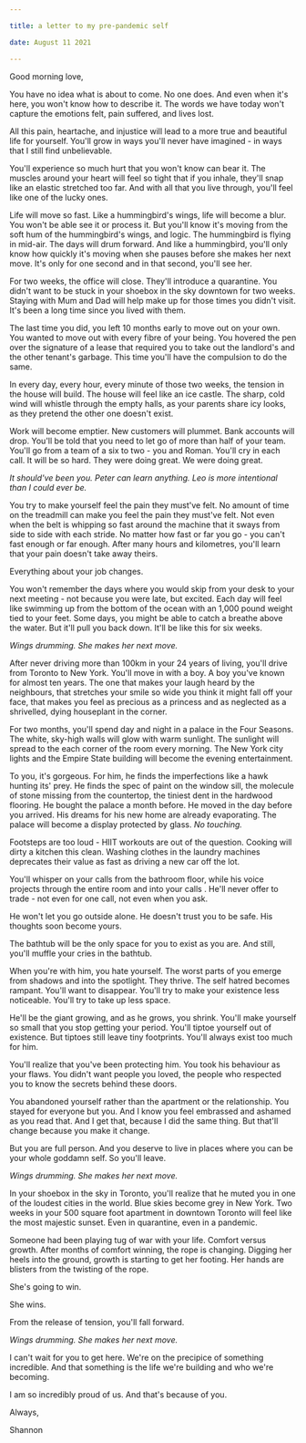 ```yaml
---

title: a letter to my pre-pandemic self

date: August 11 2021

---
```


Good morning love,

You have no idea what is about to come. No one does. And even when it's here, you won't know how to describe it. The words we have today won't capture the emotions felt, pain suffered, and lives lost. 

All this pain, heartache, and injustice will lead to a more true and beautiful life for yourself. You'll grow in ways you'll never have imagined - in ways that I still find unbelievable. 

You'll experience so much hurt that you won't know can bear it. The muscles around your heart will feel so tight that if you inhale, they'll snap like an elastic stretched too far. And with all that you live through, you'll feel like one of the lucky ones.

Life will move so fast. Like a hummingbird's wings, life will become a blur. You won't be able see it or process it. But you'll know it's moving from the soft hum of the hummingbird's wings, and logic. The hummingbird is flying in mid-air. The days will drum forward. And like a hummingbird, you'll only know how quickly it's moving when she pauses before she makes her next move. It's only for one second and in that second, you'll see her.

For two weeks, the office will close. They'll introduce a quarantine. You didn't want to be stuck in your shoebox in the sky downtown for two weeks. Staying with Mum and Dad will help make up for those times you didn't visit. It's been a long time since you lived with them. 

The last time you did, you left 10 months early to move out on your own. You wanted to move out with every fibre of your being. You hovered the pen over the signature of a lease that required you to take out the landlord's and the other tenant's garbage. This time you'll have the compulsion to do the same. 

In every day, every hour, every minute of those two weeks, the tension in the house will build. The house will feel like an ice castle. The sharp, cold wind will whistle through the empty halls, as your parents share icy looks, as they pretend the other one doesn't exist. 

Work will become emptier. New customers will plummet. Bank accounts will drop. You'll be told that you need to let go of more than half of your team. You'll go from a team of a six to two - you and Roman. You'll cry in each call. It will be so hard. They were doing great. We were doing great. 

_It should've been you. Peter can learn anything. Leo is more intentional than I could ever be._ 

You try to make yourself feel the pain they must've felt. No amount of time on the treadmill can make you feel the pain they must've felt. Not even when the belt is whipping so fast around the machine that it sways from side to side with each stride. No matter how fast or far you go - you can't fast enough or far enough. After many hours and kilometres, you'll learn that your pain doesn't take away theirs.

Everything about your job changes. 

You won't remember the days where you would skip from your desk to your next meeting - not because you were late, but excited. Each day will feel like swimming up from the bottom of the ocean with an 1,000 pound weight tied to your feet. Some days, you might be able to catch a breathe above the water. But it'll pull you back down. It'll be like this for six weeks.

_Wings drumming. She makes her next move._ 

After never driving more than 100km in your 24 years of living, you'll drive from Toronto to New York. You'll move in with a boy. A boy you've known for almost ten years. The one that makes your laugh heard by the neighbours, that stretches your smile so wide you think it might fall off your face, that makes you feel as precious as a princess and as neglected as a shrivelled, dying houseplant in the corner.

For two months, you'll spend day and night in a palace in the Four Seasons. The white, sky-high walls will glow with warm sunlight. The sunlight will spread to the each corner of the room every morning. The New York city lights and the Empire State building will become the evening entertainment.

To you, it's gorgeous. For him, he finds the imperfections like a hawk hunting its' prey. He finds the spec of paint on the window sill, the molecule of stone missing from the countertop, the tiniest dent in the hardwood flooring. He bought the palace a month before. He moved in the day before you arrived. His dreams for his new home are already evaporating. The palace will become a display protected by glass. _No touching._

Footsteps are too loud - HIIT workouts are out of the question. Cooking will dirty a kitchen this clean. Washing clothes in the laundry machines deprecates their value as fast as driving a new car off the lot. 

You'll whisper on your calls from the bathroom floor, while his voice projects through the entire room and into your calls . He'll never offer to trade - not even for one call, not even when you ask. 

He won't let you go outside alone. He doesn't trust you to be safe. His thoughts soon become yours.

The bathtub will be the only space for you to exist as you are. And still, you'll muffle your cries in the bathtub. 

When you're with him, you hate yourself. The worst parts of you emerge from shadows and into the spotlight. They thrive. The self hatred becomes rampant. You'll want to disappear. You'll try to make your existence less noticeable. You'll try to take up less space. 

He'll be the giant growing, and as he grows, you shrink. You'll make yourself so small that you stop getting your period. You'll tiptoe yourself out of existence. But tiptoes still leave tiny footprints. You'll always exist too much for him.

You'll realize that you've been protecting him. You took his behaviour as your flaws. You didn't want people you loved, the people who respected you to know the secrets behind these doors. 

You abandoned yourself rather than the apartment or the relationship. You stayed for everyone but you. And I know you feel embrassed and ashamed as you read that. And I get that, because I did the same thing. But that'll change because you make it change. 

But you are full person. And you deserve to live in places where you can be your whole goddamn self. So you'll leave. 

_Wings drumming. She makes her next move._ 

In your shoebox in the sky in Toronto, you'll realize that he muted you in one of the loudest cities in the world. Blue skies become grey in New York. Two weeks in your 500 square foot apartment in downtown Toronto will feel like the most majestic sunset. Even in quarantine, even in a pandemic.

Someone had been playing tug of war with your life. Comfort versus growth. After months of comfort winning, the rope is changing. Digging her heels into the ground, growth is starting to get her footing. Her hands are blisters from the twisting of the rope. 

She's going to win.

She wins. 

From the release of tension, you'll fall forward.

_Wings drumming. She makes her next move._ 

I can't wait for you to get here. We're on the precipice of something incredible. And that something is the life we're building and who we're becoming.

I am so incredibly proud of us. And that's because of you.

Always, 

Shannon